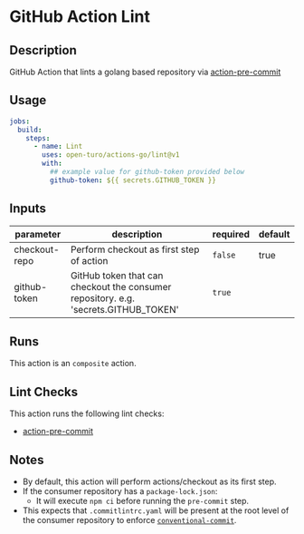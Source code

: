 # GitHub Action Lint

## Description

GitHub Action that lints a golang based repository via [action-pre-commit](https://github.com/open-turo/action-pre-commit)

## Usage

```yaml
jobs:
  build:
    steps:
      - name: Lint
        uses: open-turo/actions-go/lint@v1
        with:
          ## example value for github-token provided below
          github-token: ${{ secrets.GITHUB_TOKEN }}
```

## Inputs

| parameter     | description                                                                         | required | default |
| ------------- | ----------------------------------------------------------------------------------- | -------- | ------- |
| checkout-repo | Perform checkout as first step of action                                            | `false`  | true    |
| github-token  | GitHub token that can checkout the consumer repository. e.g. 'secrets.GITHUB_TOKEN' | `true`   |         |

## Runs

This action is an `composite` action.

## Lint Checks

This action runs the following lint checks:

- [action-pre-commit](https://github.com/open-turo/action-pre-commit)

## Notes

- By default, this action will perform actions/checkout as its first step.
- If the consumer repository has a `package-lock.json`:
  - It will execute `npm ci` before running the `pre-commit` step.
- This expects that `.commitlintrc.yaml` will be present at the root level of the consumer repository to enforce [`conventional-commit`](https://github.com/wagoid/commitlint-github-action).
